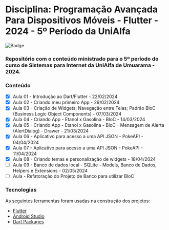 # Disciplina: Programação Avançada Para Dispositivos Móveis - Flutter - 2024 - 5º Período da UniAlfa

![Badge](https://img.shields.io/badge/Marcos%20Dias%20Vendramini-Flutter-blue)

### Repositório com o conteúdo ministrado para o 5º período do curso de Sistemas para Internet da UniAlfa de Umuarama - 2024.

### Conteúdo

- [x] Aula 01 - Introdução ao Dart/Flutter - 22/02/2024
- [x] Aula 02 - Criando meu primeiro App - 29/02/2024
- [x] Aula 03 - Criação de Widgets; Navegação entre Telas; Padrão BloC (Business Logic Object Components) - 07/03/2024
- [x] Aula 04 - Criando App - Etanol x Gasolina - BloC - 14/03/2024
- [x] Aula 05 - Criando App - Etanol x Gasolina - BloC - Mensagem de Alerta (AlertDialog) - Drawer - 21/03/2024
- [x] Aula 06 - Aplicativo para acesso a uma API JSON - PokeAPI - 04/04/2024
- [x] Aula 07 - Aplicativo para acesso a uma API JSON - PokeAPI - 11/04/2024
- [x] Aula 08 - Criando temas e personalização de widgets - 18/04/2024
- [ ] Aula 09 - Banco de dados local - SQLite - Models, Banco de Dados, Helpers e Extensions - 02/05/2024
- [ ] Aula - Refatoração do Projeto de Banco para utilizar BloC

### Tecnologias

As seguintes ferramentas foram usadas na construção dos projetos:

- [Flutter](https://flutter.dev/)
- [Android Studio](https://developer.android.com/studio)
- [Dart Packages](https://pub.dev/)

